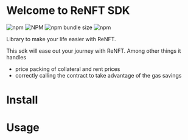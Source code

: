 # Welcome to ReNFT SDK

![npm](https://img.shields.io/npm/v/@renft/sdk?style=for-the-badge)
![NPM](https://img.shields.io/npm/l/@renft/sdk?style=for-the-badge)
![npm bundle size](https://img.shields.io/bundlephobia/min/@renft/sdk?style=for-the-badge)
![npm](https://img.shields.io/npm/dm/@renft/sdk)

Library to make your life easier with ReNFT.

This sdk will ease out your journey with ReNFT. Among other things it handles

- price packing of collateral and rent prices
- correctly calling the contract to take advantage of the gas savings

# Install

# Usage


